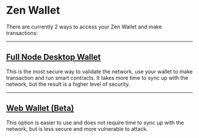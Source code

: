 # Zen Wallet

There are currently 2 ways to access your Zen Wallet and make transactions:

--------------------------------------------------------------------------------

## [Full Node Desktop Wallet](wallet/desktop-wallet.html)

This is the most secure way to validate the network, use your wallet to make transaction and run smart contracts. It takes more time to sync up with the network, but the result is a higher level of security.

--------------------------------------------------------------------------------

## [Web Wallet (Beta)](wallet/web-wallet.html)

This option is easier to use and does not require time to sync up with the network, but is less secure and more vulnerable to attack.
